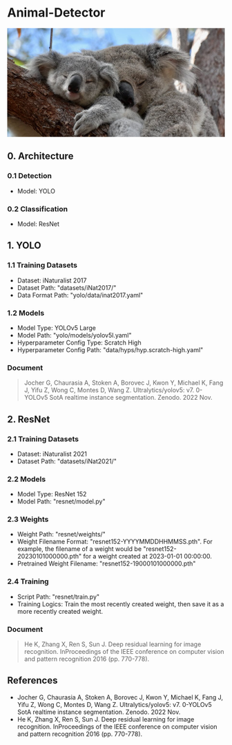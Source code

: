 # Animal-Detector

![alt text](./imgs/Koalas.jpg?raw=true)

## 0. Architecture
### 0.1 Detection
- Model: YOLO

### 0.2 Classification
- Model: ResNet

## 1. YOLO
### 1.1 Training Datasets
- Dataset: iNaturalist 2017
- Dataset Path: "datasets/iNat2017/"
- Data Format Path: "yolo/data/inat2017.yaml" 

### 1.2 Models
- Model Type: YOLOv5 Large
- Model Path: "yolo/models/yolov5l.yaml"
- Hyperparameter Config Type: Scratch High
- Hyperparameter Config Path: "data/hyps/hyp.scratch-high.yaml"

### Document
> Jocher G, Chaurasia A, Stoken A, Borovec J, Kwon Y, Michael K, Fang J, Yifu Z, Wong C, Montes D, Wang Z. Ultralytics/yolov5: v7. 0-YOLOv5 SotA realtime instance segmentation. Zenodo. 2022 Nov.

## 2. ResNet
### 2.1 Training Datasets
- Dataset: iNaturalist 2021
- Dataset Path: "datasets/iNat2021/"

### 2.2 Models
- Model Type: ResNet 152
- Model Path: "resnet/model.py"

### 2.3 Weights
- Weight Path: "resnet/weights/"
- Weight Filename Format: "resnet152-YYYYMMDDHHMMSS.pth". For example, the filename of a weight would be "resnet152-20230101000000.pth" for a weight created at 2023-01-01 00:00:00.
- Pretrained Weight Filename: "resnet152-19000101000000.pth"

### 2.4 Training
- Script Path: "resnet/train.py"
- Training Logics: Train the most recently created weight, then save it as a more recently created weight.

### Document
> He K, Zhang X, Ren S, Sun J. Deep residual learning for image recognition. InProceedings of the IEEE conference on computer vision and pattern recognition 2016 (pp. 770-778).

## References
- Jocher G, Chaurasia A, Stoken A, Borovec J, Kwon Y, Michael K, Fang J, Yifu Z, Wong C, Montes D, Wang Z. Ultralytics/yolov5: v7. 0-YOLOv5 SotA realtime instance segmentation. Zenodo. 2022 Nov.
- He K, Zhang X, Ren S, Sun J. Deep residual learning for image recognition. InProceedings of the IEEE conference on computer vision and pattern recognition 2016 (pp. 770-778).
